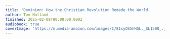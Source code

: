 ```yaml
---
title: 'Dominion: How the Christian Revolution Remade the World'
author: Tom Holland
finished: 2025-02-08T00:00:00.000Z
audiobook: true
coverImage: 'https://m.media-amazon.com/images/I/81syQS5hHGL._SL1500_.jpg'
---
```

